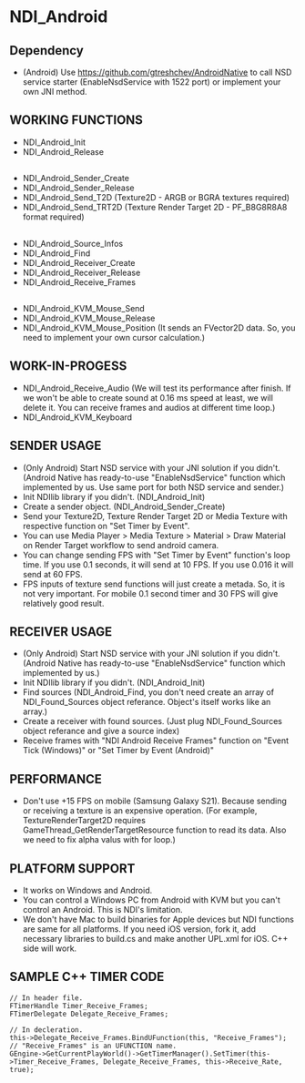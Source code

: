 # NDI_Android

## Dependency
* (Android) Use https://github.com/gtreshchev/AndroidNative to call NSD service starter (EnableNsdService with 1522 port) or implement your own JNI method.

## WORKING FUNCTIONS
* NDI_Android_Init
* NDI_Android_Release
##
* NDI_Android_Sender_Create
* NDI_Android_Sender_Release
* NDI_Android_Send_T2D (Texture2D - ARGB or BGRA textures required)
* NDI_Android_Send_TRT2D (Texture Render Target 2D - PF_B8G8R8A8 format required)
##
* NDI_Android_Source_Infos
* NDI_Android_Find
* NDI_Android_Receiver_Create
* NDI_Android_Receiver_Release
* NDI_Android_Receive_Frames
##
* NDI_Android_KVM_Mouse_Send
* NDI_Android_KVM_Mouse_Release
* NDI_Android_KVM_Mouse_Position (It sends an FVector2D data. So, you need to implement your own cursor calculation.)

## WORK-IN-PROGESS
* NDI_Android_Receive_Audio (We will test its performance after finish. If we won't be able to create sound at 0.16 ms speed at least, we will delete it. You can receive frames and audios at different time loop.)
* NDI_Android_KVM_Keyboard

## SENDER USAGE
* (Only Android) Start NSD service with your JNI solution if you didn't. (Android Native has ready-to-use "EnableNsdService" function which implemented by us. Use same port for both NSD service and sender.)
* Init NDIlib library if you didn't. (NDI_Android_Init)
* Create a sender object. (NDI_Android_Sender_Create)
* Send your Texture2D, Texture Render Target 2D or Media Texture with respective function on "Set Timer by Event".
* You can use Media Player > Media Texture > Material > Draw Material on Render Target workflow to send android camera.
* You can change sending FPS with "Set Timer by Event" function's loop time. If you use 0.1 seconds, it will send at 10 FPS. If you use 0.016 it will send at 60 FPS.
* FPS inputs of texture send functions will just create a metada. So, it is not very important. For mobile 0.1 second timer and 30 FPS will give relatively good result.

## RECEIVER USAGE
* (Only Android) Start NSD service with your JNI solution if you didn't. (Android Native has ready-to-use "EnableNsdService" function which implemented by us.)
* Init NDIlib library if you didn't. (NDI_Android_Init)
* Find sources (NDI_Android_Find, you don't need create an array of NDI_Found_Sources object referance. Object's itself works like an array.)
* Create a receiver with found sources. (Just plug NDI_Found_Sources object referance and give a source index)
* Receive frames with "NDI Android Receive Frames" function on "Event Tick (Windows)" or "Set Timer by Event (Android)"

## PERFORMANCE
* Don't use +15 FPS on mobile (Samsung Galaxy S21). Because sending or receiving a texture is an expensive operation. (For example, TextureRenderTarget2D requires GameThread_GetRenderTargetResource function to read its data. Also we need to fix alpha valus with for loop.)

## PLATFORM SUPPORT
* It works on Windows and Android.
* You can control a Windows PC from Android with KVM but you can't control an Android. This is NDI's limitation.
* We don't have Mac to build binaries for Apple devices but NDI functions are same for all platforms. If you need iOS version, fork it, add necessary libraries to build.cs and make another UPL.xml for iOS. C++ side will work.

## SAMPLE C++ TIMER CODE
```
// In header file.
FTimerHandle Timer_Receive_Frames;
FTimerDelegate Delegate_Receive_Frames;

// In decleration.
this->Delegate_Receive_Frames.BindUFunction(this, "Receive_Frames"); // "Receive_Frames" is an UFUNCTION name.
GEngine->GetCurrentPlayWorld()->GetTimerManager().SetTimer(this->Timer_Receive_Frames, Delegate_Receive_Frames, this->Receive_Rate, true);
```